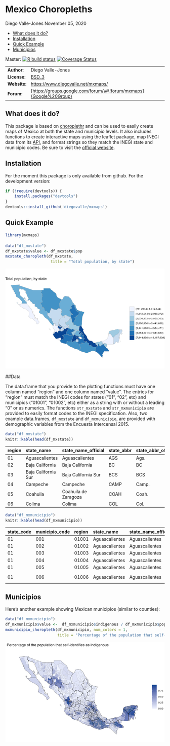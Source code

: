 Mexico Choropleths
================
Diego Valle-Jones
November 05, 2020

  - [What does it do?](#what-does-it-do)
  - [Installation](#installation)
  - [Quick Example](#quick-example)
  - [Municipios](#municipios)

Master: [![R build
status](https://github.com/diegovalle/mxmaps/workflows/R-CMD-check/badge.svg)](https://github.com/diegovalle/mxmaps/actions)
[![Coverage
Status](https://coveralls.io/repos/github/diegovalle/mxmaps/badge.svg?branch=master)](https://coveralls.io/github/diegovalle/mxmaps?branch=master)

|              |                                                                    |
| ------------ | ------------------------------------------------------------------ |
| **Author:**  | Diego Valle-Jones                                                  |
| **License:** | [BSD\_3](https://opensource.org/licenses/BSD-3-Clause)             |
| **Website:** | <https://www.diegovalle.net/mxmaps/>                               |
| **Forum:**   | [https://groups.google.com/forum/\#\!forum/mxmaps](Google%20Group) |

## What does it do?

This package is based on
[choroplethr](https://CRAN.R-project.org/package=choroplethr) and can be
used to easily create maps of Mexico at both the state and municipio
levels. It also includes functions to create interactive maps using the
leaflet package, map INEGI data from its
[API](https://CRAN.R-project.org/package=inegiR), and format strings so
they match the INEGI state and municipio codes. Be sure to visit the
[official website](https://www.diegovalle.net/mxmaps/).

## Installation

For the moment this package is only available from github. For the
development version:

``` r
if (!require(devtools)) {
    install.packages("devtools")
}
devtools::install_github('diegovalle/mxmaps')
```

## Quick Example

``` r
library(mxmaps)

data("df_mxstate")
df_mxstate$value <- df_mxstate$pop
mxstate_choropleth(df_mxstate,
                    title = "Total population, by state") 
```

![](README_files/figure-gfm/unnamed-chunk-1-1.png)<!-- -->

\#\#Data

The data.frame that you provide to the plotting functions must have one
column named “region” and one column named “value”. The entries for
“region” must match the INEGI codes for states (“01”, “02”, etc) and
municipios (“01001”, “01002”, etc) either as a string with or without a
leading “0” or as numerics. The functions `str_mxstate` and
`str_mxmunicipio` are provided to easily format codes to the INEGI
specification. Also, two example data.frames, `df_mxstate` and
`df_mxmunicipio`, are provided with demographic variables from the
Encuesta Intercensal 2015.

``` r
data("df_mxstate")
knitr::kable(head(df_mxstate))
```

| region | state\_name         | state\_name\_official | state\_abbr | state\_abbr\_official |     pop | pop\_male | pop\_female | afromexican | part\_afromexican | indigenous | part\_indigenous |
| :----- | :------------------ | :-------------------- | :---------- | :-------------------- | ------: | --------: | ----------: | ----------: | ----------------: | ---------: | ---------------: |
| 01     | Aguascalientes      | Aguascalientes        | AGS         | Ags.                  | 1312544 |    640091 |      672453 |         653 |              4559 |     153395 |            18716 |
| 02     | Baja California     | Baja California       | BC          | BC                    | 3315766 |   1650341 |     1665425 |        7445 |             10432 |     283055 |            38391 |
| 03     | Baja California Sur | Baja California Sur   | BCS         | BCS                   |  712029 |    359137 |      352892 |       11032 |              5132 |     103034 |            11728 |
| 04     | Campeche            | Campeche              | CAMP        | Camp.                 |  899931 |    441276 |      458655 |        3554 |              6833 |     400811 |            13140 |
| 05     | Coahuila            | Coahuila de Zaragoza  | COAH        | Coah.                 | 2954915 |   1462612 |     1492303 |        2761 |              8137 |     204890 |            28588 |
| 06     | Colima              | Colima                | COL         | Col.                  |  711235 |    350791 |      360444 |         762 |              3314 |     145297 |            12373 |

``` r
data("df_mxmunicipio")
knitr::kable(head(df_mxmunicipio))
```

| state\_code | municipio\_code | region | state\_name    | state\_name\_official | state\_abbr | state\_abbr\_official | municipio\_name     |    pop | pop\_male | pop\_female | afromexican | part\_afromexican | indigenous | part\_indigenous | metro\_area    |       long |      lat |
| :---------- | :-------------- | :----- | :------------- | :-------------------- | :---------- | :-------------------- | :------------------ | -----: | --------: | ----------: | ----------: | ----------------: | ---------: | ---------------: | :------------- | ---------: | -------: |
| 01          | 001             | 01001  | Aguascalientes | Aguascalientes        | AGS         | Ags.                  | Aguascalientes      | 877190 |    425731 |      451459 |         532 |              2791 |     104125 |            14209 | Aguascalientes | \-102.2960 | 21.87982 |
| 01          | 002             | 01002  | Aguascalientes | Aguascalientes        | AGS         | Ags.                  | Asientos            |  46464 |     22745 |       23719 |           3 |               130 |       1691 |               92 | NA             | \-102.0893 | 22.23832 |
| 01          | 003             | 01003  | Aguascalientes | Aguascalientes        | AGS         | Ags.                  | Calvillo            |  56048 |     27298 |       28750 |          10 |               167 |       7358 |             2223 | NA             | \-102.7188 | 21.84691 |
| 01          | 004             | 01004  | Aguascalientes | Aguascalientes        | AGS         | Ags.                  | Cosío               |  15577 |      7552 |        8025 |           0 |                67 |       2213 |              191 | NA             | \-102.3000 | 22.36641 |
| 01          | 005             | 01005  | Aguascalientes | Aguascalientes        | AGS         | Ags.                  | Jesús María         | 120405 |     60135 |       60270 |          32 |               219 |       8679 |              649 | Aguascalientes | \-102.3434 | 21.96127 |
| 01          | 006             | 01006  | Aguascalientes | Aguascalientes        | AGS         | Ags.                  | Pabellón de Arteaga |  46473 |     22490 |       23983 |           3 |                74 |       6232 |              251 | NA             | \-102.2765 | 22.14920 |

## Municipios

Here’s another example showing Mexican municipios (similar to counties):

``` r
data("df_mxmunicipio")
df_mxmunicipio$value <-  df_mxmunicipio$indigenous / df_mxmunicipio$pop 
mxmunicipio_choropleth(df_mxmunicipio, num_colors = 1,
                       title = "Percentage of the population that self-identifies as indigenous")
```

![](README_files/figure-gfm/unnamed-chunk-3-1.png)<!-- -->
